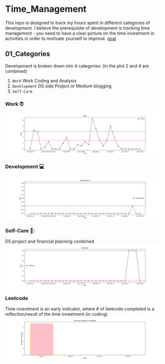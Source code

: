 # Time_Management
This repo is designed to track my hours spent in different categories of development. I believe the prerequisite of development is tracking time management - you need to have a clear picture on the time investment in activities in order to motivate yourself to improve. [goal](https://github.com/krystinli/Inner_Space/blob/master/Timeline/2021-01-17_%E2%80%9C%E6%BC%94%E5%91%98%E2%80%9D%E7%9A%84%E8%AF%9E%E7%94%9F.md#%E7%AC%AC%E4%B8%80%E6%AD%A513%E6%9C%88)

## 01_Categories
Development is broken down into 4 categories: (in the plot 2 and 4 are combined)
1. `Work` Work Coding and Analysis
2. `Development` DS side Project or Medium blogging
3. `Self-Care` 

### Work :alarm_clock:
![work](https://github.com/krystinli/Time_Management/blob/main/img/work_plot.png)

### Development :computer:
![coding](https://github.com/krystinli/Time_Management/blob/main/img/dev_plot.png)

### Self-Care 💟:
DS project and financial planning combined
![planning](https://github.com/krystinli/Time_Management/blob/main/img/care_plot.png)

### Leetcode
Time investment is an early indicator, where # of leetcode completed is a reflection/result of the time investment (in coding).
![leetcode](https://github.com/krystinli/Time_Management/blob/main/img/leetcode.png)
